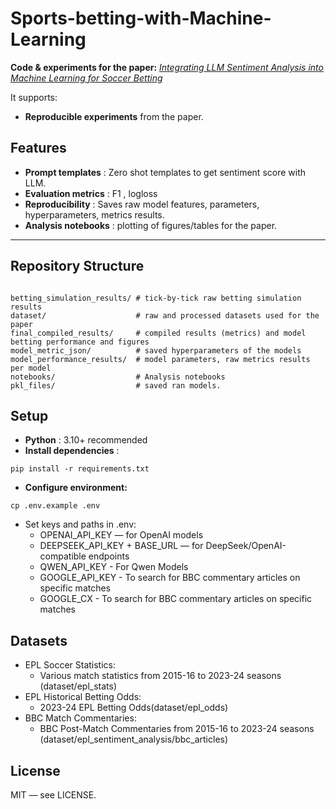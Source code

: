 # Sports-betting-with-Machine-Learning

[](https://github.com/SSSamueLDS/Integrating-LLM-Sentiment-Analysis-into-Machine-Learning-for-Soccer-Betting/tree/main)

**Code & experiments for the paper:** [*Integrating LLM Sentiment Analysis into Machine
Learning for Soccer Betting*](https://wi-lab.com/cyberchair/2025/icdm25/scripts/submit.php?subarea=S09&undisplay_detail=1&wh=/cyberchair/2025/icdm25/scripts/ws_submit.php)

It supports:

* **Reproducible experiments** from the paper.

## Features

[](https://github.com/SSSamueLDS/Integrating-LLM-Sentiment-Analysis-into-Machine-Learning-for-Soccer-Betting/tree/main)

* **Prompt templates** : Zero shot templates to get sentiment score with LLM.
* **Evaluation metrics** : F1 , logloss
* **Reproducibility** : Saves raw model features, parameters, hyperparameters, metrics results.
* **Analysis notebooks** : plotting of figures/tables for the paper.

---

## Repository Structure

[](https://github.com/SSSamueLDS/Integrating-LLM-Sentiment-Analysis-into-Machine-Learning-for-Soccer-Betting/tree/main)

```

betting_simulation_results/ # tick-by-tick raw betting simulation results
dataset/                    # raw and processed datasets used for the paper
final_compiled_results/     # compiled results (metrics) and model betting performance and figures 
model_metric_json/          # saved hyperparameters of the models
model_performance_results/  # model parameters, raw metrics results per model
notebooks/                  # Analysis notebooks 
pkl_files/                  # saved ran models.
```

## Setup

[](https://github.com/SSSamueLDS/Integrating-LLM-Sentiment-Analysis-into-Machine-Learning-for-Soccer-Betting/tree/main)

* **Python** : 3.10+ recommended
* **Install dependencies** :

```shell
pip install -r requirements.txt
```

* **Configure environment:**

```shell
cp .env.example .env
```

* Set keys and paths in .env:
  * OPENAI_API_KEY — for OpenAI models
  * DEEPSEEK_API_KEY + BASE_URL — for DeepSeek/OpenAI-compatible endpoints
  * QWEN_API_KEY - For Qwen Models
  * GOOGLE_API_KEY - To search for BBC commentary articles on specific matches
  * GOOGLE_CX - To search for BBC commentary articles on specific matches

## Datasets

[](https://github.com/SSSamueLDS/Integrating-LLM-Sentiment-Analysis-into-Machine-Learning-for-Soccer-Betting/tree/main)

* EPL Soccer Statistics:
  * Various match statistics from 2015-16 to 2023-24 seasons (dataset/epl_stats)
* EPL Historical Betting Odds:
  * 2023-24 EPL Betting Odds(dataset/epl_odds)
* BBC Match Commentaries:
  * BBC Post-Match Commentaries from 2015-16 to 2023-24 seasons (dataset/epl_sentiment_analysis/bbc_articles)

## License

[](https://github.com/SSSamueLDS/Integrating-LLM-Sentiment-Analysis-into-Machine-Learning-for-Soccer-Betting/tree/main)

MIT — see LICENSE.
